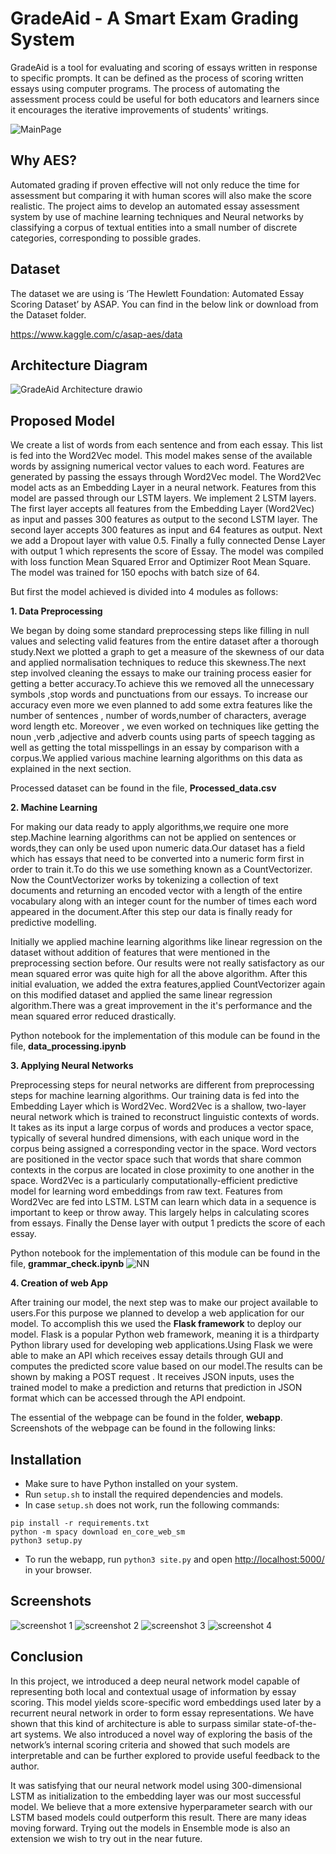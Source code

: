 # GradeAid - A Smart Exam Grading System

GradeAid is a tool for evaluating and scoring of essays written in response to specific prompts. It can be defined as the process of scoring written essays using computer programs. The process of automating the assessment process could be useful for both educators and learners since it encourages the iterative improvements of students' writings.

<img alt="MainPage" src="https://github.com/GradeAid/GradeAid/blob/second_secondary/screenshots/GradeAid%20(1).png">

## Why AES?

Automated grading if proven effective will not only reduce the time for assessment but comparing it with human scores will also make the score realistic. The project aims to develop an automated essay assessment system by use of machine learning techniques and Neural networks by classifying a corpus of textual entities into a small number of discrete categories, corresponding to possible grades.

## Dataset

The dataset we are using is ‘The Hewlett Foundation: Automated Essay Scoring Dataset’ by ASAP. You can find in the below link or download from the Dataset folder.

https://www.kaggle.com/c/asap-aes/data

## Architecture Diagram

![GradeAid Architecture drawio](https://user-images.githubusercontent.com/61461606/163671474-08fa4531-dc94-4053-83c4-2e2b9e59d35a.png)

## Proposed Model

We create a list of words from each sentence and from each essay. This list is fed into the Word2Vec model. This model makes sense of the available words by assigning numerical vector values to each word. Features are generated by passing the essays through Word2Vec model. The Word2Vec model acts as an Embedding Layer in a neural network. Features from this model are passed through our LSTM layers. We implement 2 LSTM layers. The first layer accepts all features from the Embedding Layer (Word2Vec) as input and passes 300 features as output to the second LSTM layer. The second layer accepts 300 features as input and 64 features as output. Next we add a Dropout layer with value 0.5. Finally a fully connected Dense Layer with output 1 which represents the score of Essay. The model was compiled with loss function Mean Squared Error and Optimizer Root Mean Square. The model was trained for 150 epochs with batch size of 64.

But first the model achieved is divided into 4 modules as follows:

**1. Data Preprocessing**

We began by doing some standard preprocessing steps like filling in null values and selecting valid features from the entire dataset after a thorough study.Next we plotted a graph to get a measure of the skewness of our data and applied normalisation techniques to reduce this skewness.The next step involved cleaning the essays to make our training process easier for getting a better accuracy.To achieve this we removed all the unnecessary symbols ,stop words and punctuations from our essays. To increase our accuracy even more we even planned to add some extra features like the number of sentences , number of words,number of characters, average word length etc. Moreover , we even worked on techniques like getting the noun ,verb ,adjective and adverb counts using parts of speech tagging as well as getting the total misspellings in an essay by comparison with a corpus.We applied various machine learning algorithms on this data as explained in the next section.

Processed dataset can be found in the file, **Processed_data.csv**

**2. Machine Learning**

For making our data ready to apply algorithms,we require one more step.Machine learning algorithms can not be applied on sentences or words,they can only be used upon numeric data.Our dataset has a field which has essays that need to be converted into a numeric form first in order to train it.To do this we use something known as a CountVectorizer. Now the CountVectorizer works by tokenizing a collection of text documents and returning an encoded vector with a length of the entire vocabulary along with an integer count for the number of times each word appeared in the document.After this step our data is finally ready for predictive modelling.

Initially we applied machine learning algorithms like linear regression on the dataset without addition of features that were mentioned in the preprocessing section before. Our results were not really satisfactory as our mean squared error was quite high for all the above algorithm. After this initial evaluation, we added the extra features,applied CountVectorizer again on this modified dataset and applied the same linear regression algorithm.There was a great improvement in the it's performance and the mean squared error reduced drastically.

Python notebook for the implementation of this module can be found in the file, **data_processing.ipynb**

**3. Applying Neural Networks**

Preprocessing steps for neural networks are different from preprocessing steps for machine learning algorithms. Our training data is fed into the Embedding Layer which is Word2Vec. Word2Vec is a shallow, two-layer neural network which is trained to reconstruct linguistic contexts of words. It takes as its input a large corpus of words and produces a vector space, typically of several hundred dimensions, with each unique word in the corpus being assigned a corresponding vector in the space. Word vectors are positioned in the vector space such that words that share common contexts in the corpus are located in close proximity to one another in the space. Word2Vec is a particularly computationally-efficient predictive model for learning word embeddings from raw text. Features from Word2Vec are fed into LSTM. LSTM can learn which data in a sequence is important to keep or throw away. This largely helps in calculating scores from essays. Finally the Dense layer with output 1 predicts the score of each essay.

Python notebook for the implementation of this module can be found in the file, **grammar_check.ipynb**
![NN](https://user-images.githubusercontent.com/50379093/86618393-75e3ee80-bfd6-11ea-8a50-a39c87e128ab.png)

**4. Creation of web App**

After training our model, the next step was to make our project available to users.For this purpose we planned to develop a web application for our model. To accomplish this we used the **Flask framework** to deploy our model. Flask is a popular Python web framework, meaning it is a thirdparty Python library used for developing web applications.Using Flask we were able to make an API which receives essay details through GUI and computes the predicted score value based on our model.The results can be shown by making a POST request . It receives JSON inputs, uses the trained model to make a prediction and returns that prediction in JSON format which can be accessed through the API endpoint.

The essential of the webpage can be found in the folder, **webapp**.
Screenshots of the webpage can be found in the following links:

## Installation

- Make sure to have Python installed on your system.
- Run `setup.sh` to install the required dependencies and models.
- In case `setup.sh` does not work, run the following commands:

```
pip install -r requirements.txt
python -m spacy download en_core_web_sm
python3 setup.py
```

- To run the webapp, run `python3 site.py` and open [http://localhost:5000/]() in your browser.

## Screenshots

<img alt="screenshot 1" src="https://github.com/GradeAid/GradeAid/blob/second_secondary/screenshots/GradeAid%20(2).png">
<img alt="screenshot 2" src="https://github.com/GradeAid/GradeAid/blob/second_secondary/screenshots/GradeAid%20(4).png">
<img alt="screenshot 3" src="https://github.com/GradeAid/GradeAid/blob/second_secondary/screenshots/GradeAid%20(5).png">
<img alt="screenshot 4" src="https://github.com/GradeAid/GradeAid/blob/second_secondary/screenshots/GradeAid%20(3).png">

## Conclusion

In this project, we introduced a deep neural network model capable of representing both local and contextual usage of information by essay scoring. This model yields score-specific word embeddings used later by a recurrent neural network in order to form essay representations. We have shown that this kind of architecture is able to surpass similar state-of-the-art systems. We also introduced a novel way of exploring the basis of the network’s internal scoring criteria and showed that such models are interpretable and can be further explored to provide useful feedback to the author.

It was satisfying that our neural network model using 300-dimensional LSTM as initialization to the embedding layer was our most successful model. We believe that a more extensive hyperparameter search with our LSTM based models could outperform this result. There are many ideas moving forward. Trying out the models in Ensemble mode is also an extension we wish to try out in the near future.

<!-- ## Contributors

<table style="width: 100%" >
    <td align="center">
        <a href="https://github.com/IAmOZRules">
            <img src="https://avatars.githubusercontent.com/u/63207667?v=4" width="100px;" alt="Shreyaans Nahata" />
            <br /><sub><b>Shreyaans Nahata</b></sub>
        </a>
        <br />
    </td>
    <td align="center">
        <a href="https://github.com/Siddharth-Gandhi">
            <img src="https://avatars.githubusercontent.com/u/61461606?v=4" width="100px;" alt="Siddharth" />
            <br /><sub><b>Siddharth Gandhi</b></sub>
        </a>
        <br />
    </td>
    </td>
        <td align="center">
        <a href="https://github.com/Abhishek911cse">
            <img src="https://avatars.githubusercontent.com/u/61340365?v=4" width="100px;" alt="Abhishek" />
            <br /><sub><b>Abhishek Ramasubramanian</b></sub>
        </a>
        <br />
    </td>
    <td align="center">
        <a href="https://github.com/ranjitmnair">
            <img src="https://avatars.githubusercontent.com/u/58624792?v=4" width="100px;" alt="Ranjit" />
            <br /><sub><b>Ranjit Nair</b></sub>
        </a>
        <br />
</table> -->
